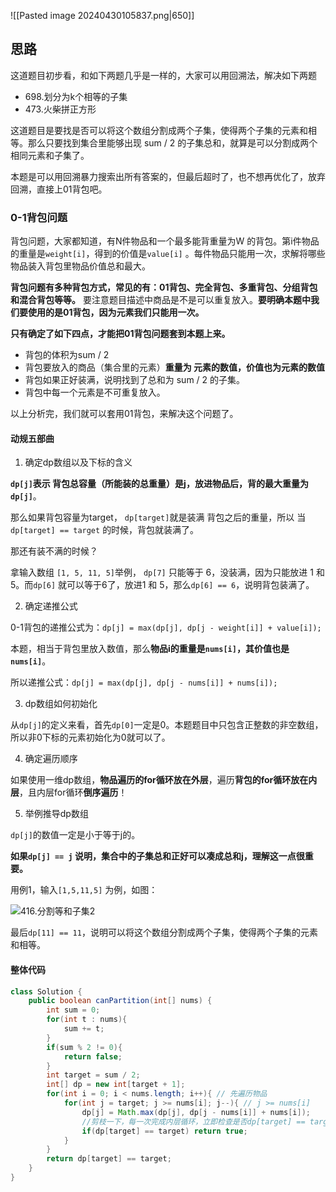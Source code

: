 ![[Pasted image 20240430105837.png|650]]

## 思路

这道题目初步看，和如下两题几乎是一样的，大家可以用回溯法，解决如下两题

- 698.划分为k个相等的子集
- 473.火柴拼正方形

这道题目是要找是否可以将这个数组分割成两个子集，使得两个子集的元素和相等。那么只要找到集合里能够出现 sum / 2 的子集总和，就算是可以分割成两个相同元素和子集了。

本题是可以用回溯暴力搜索出所有答案的，但最后超时了，也不想再优化了，放弃回溯，直接上01背包吧。

### 0-1背包问题

背包问题，大家都知道，有N件物品和一个最多能背重量为W 的背包。第i件物品的重量是`weight[i]`，得到的价值是`value[i]` 。每件物品只能用一次，求解将哪些物品装入背包里物品价值总和最大。

**背包问题有多种背包方式，常见的有：01背包、完全背包、多重背包、分组背包和混合背包等等。** 要注意题目描述中商品是不是可以重复放入。**要明确本题中我们要使用的是01背包，因为元素我们只能用一次。**

**只有确定了如下四点，才能把01背包问题套到本题上来。**

- 背包的体积为sum / 2
- 背包要放入的商品（集合里的元素）**重量为 元素的数值，价值也为元素的数值**
- 背包如果正好装满，说明找到了总和为 sum / 2 的子集。
- 背包中每一个元素是不可重复放入。

以上分析完，我们就可以套用01背包，来解决这个问题了。

#### 动规五部曲

1. 确定dp数组以及下标的含义

**`dp[j]`表示 背包总容量（所能装的总重量）是j，放进物品后，背的最大重量为`dp[j]`**。

那么如果背包容量为target， `dp[target]`就是装满 背包之后的重量，所以 当 `dp[target] == target` 的时候，背包就装满了。

那还有装不满的时候？

拿输入数组 `[1, 5, 11, 5]`举例， `dp[7]` 只能等于 6，没装满，因为只能放进 1 和 5。而`dp[6]` 就可以等于6了，放进1 和 5，那么`dp[6] == 6`，说明背包装满了。

2. 确定递推公式

0-1背包的递推公式为：`dp[j] = max(dp[j], dp[j - weight[i]] + value[i]);`

本题，相当于背包里放入数值，那么**物品i的重量是`nums[i]`，其价值也是`nums[i]`**。

所以递推公式：`dp[j] = max(dp[j], dp[j - nums[i]] + nums[i]);`

3. dp数组如何初始化

从`dp[j]`的定义来看，首先`dp[0]`一定是0。本题题目中只包含正整数的非空数组，所以非0下标的元素初始化为0就可以了。

4. 确定遍历顺序

如果使用一维dp数组，**物品遍历的for循环放在外层**，遍历**背包的for循环放在内层**，且内层for循环**倒序遍历**！

5. 举例推导dp数组

`dp[j]`的数值一定是小于等于j的。

**如果`dp[j] == j` 说明，集合中的子集总和正好可以凑成总和j，理解这一点很重要。**

用例1，输入`[1,5,11,5]` 为例，如图：

![416.分割等和子集2](https://code-thinking-1253855093.file.myqcloud.com/pics/20210110104240545.png)

最后`dp[11] == 11`，说明可以将这个数组分割成两个子集，使得两个子集的元素和相等。

#### 整体代码

```java
class Solution {
    public boolean canPartition(int[] nums) {
        int sum = 0;
        for(int t : nums){
            sum += t;
        }
        if(sum % 2 != 0){
            return false;
        }
        int target = sum / 2;
        int[] dp = new int[target + 1];
        for(int i = 0; i < nums.length; i++){ // 先遍历物品
            for(int j = target; j >= nums[i]; j--){ // j >= nums[i]
                dp[j] = Math.max(dp[j], dp[j - nums[i]] + nums[i]);
                //剪枝一下，每一次完成内层循环，立即检查是否dp[target] == target
                if(dp[target] == target) return true;
            }
        }
        return dp[target] == target;
    }
}
```
